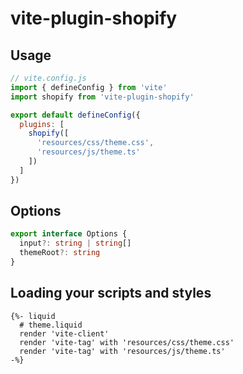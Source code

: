 # vite-plugin-shopify

## Usage

```js
// vite.config.js
import { defineConfig } from 'vite'
import shopify from 'vite-plugin-shopify'

export default defineConfig({
  plugins: [
    shopify([
      'resources/css/theme.css',
      'resources/js/theme.ts'
    ])
  ]
})
```

## Options

```ts
export interface Options {
  input?: string | string[]
  themeRoot?: string
}
```

## Loading your scripts and styles

```liquid
{%- liquid
  # theme.liquid
  render 'vite-client'
  render 'vite-tag' with 'resources/css/theme.css'
  render 'vite-tag' with 'resources/js/theme.ts'
-%}
```
